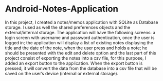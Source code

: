 # Android-Notes-Application
 In this project, I created a notes/memos application with SQLite as Database storage. I used as well the shared preferences objects and the external/internal storage. The application will have the following screens: a login screen with username and password authentication, once the user is logged in; the application will display a list of existing notes displaying the title and the date of the note, when the user press and holds a note; he should be presented with the edit and delete option and the last part of this project consist of exporting the notes into a csv file, for this purpose, I added an export button to the application. When the export button is pressed, it will convert the data from the database into a csv file that will be saved on the user’s device (internal or external storage).
